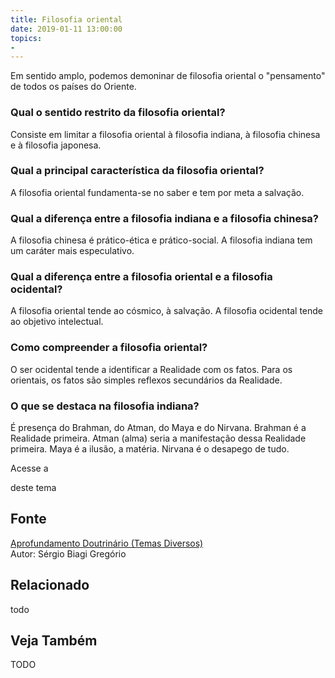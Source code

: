 ```yaml
---
title: Filosofia oriental
date: 2019-01-11 13:00:00
topics: 
- 
---
```


Em sentido amplo, podemos demoninar de filosofia oriental o "pensamento" de
todos os países do Oriente.

### Qual o sentido restrito da filosofia oriental?
Consiste em limitar a filosofia oriental à filosofia indiana, à
filosofia chinesa e à filosofia japonesa.

### Qual a principal característica da filosofia oriental?
A filosofia oriental fundamenta-se no saber e tem por meta a salvação.

### Qual a diferença entre a filosofia indiana e a filosofia chinesa?
A filosofia chinesa é prático-ética e prático-social. A filosofia
indiana tem um caráter mais especulativo.

### Qual a diferença entre a filosofia oriental e a filosofia ocidental?
A filosofia oriental tende ao cósmico, à salvação. A filosofia ocidental
tende ao objetivo intelectual.

### Como compreender a filosofia oriental?
O ser ocidental tende a identificar a Realidade com os fatos. Para os
orientais, os fatos são simples reflexos secundários da Realidade.

### O que se destaca na filosofia indiana?
É presença do Brahman, do Atman, do Maya e do Nirvana. Brahman é a
Realidade primeira. Atman (alma) seria a manifestação dessa Realidade
primeira. Maya é a ilusão, a matéria. Nirvana é o desapego de tudo.

Acesse a

deste tema

## Fonte
[Aprofundamento Doutrinário (Temas Diversos)](https://sites.google.com/view/aprofundamentodoutrinario/filosofia-oriental)  
Autor: Sérgio Biagi Gregório



## Relacionado
todo

## Veja Também
TODO



